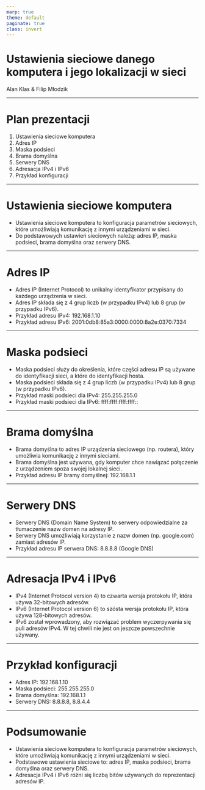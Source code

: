 ```yaml
---
marp: true
theme: default
paginate: true
class: invert
---
```


# Ustawienia sieciowe danego komputera i jego lokalizacji w sieci

Alan Klas & Filip Młodzik

---

# Plan prezentacji

1. Ustawienia sieciowe komputera
2. Adres IP
3. Maska podsieci
4. Brama domyślna
5. Serwery DNS
6. Adresacja IPv4 i IPv6
7. Przykład konfiguracji

---

# Ustawienia sieciowe komputera

- Ustawienia sieciowe komputera to konfiguracja parametrów sieciowych, które umożliwiają komunikację z innymi urządzeniami w sieci.
- Do podstawowych ustawień sieciowych należą: adres IP, maska podsieci, brama domyślna oraz serwery DNS.

---

# Adres IP

- Adres IP (Internet Protocol) to unikalny identyfikator przypisany do każdego urządzenia w sieci.
- Adres IP składa się z 4 grup liczb (w przypadku IPv4) lub 8 grup (w przypadku IPv6).
- Przykład adresu IPv4: 192.168.1.10
- Przykład adresu IPv6: 2001:0db8:85a3:0000:0000:8a2e:0370:7334

---

# Maska podsieci

- Maska podsieci służy do określenia, które części adresu IP są używane do identyfikacji sieci, a które do identyfikacji hosta.
- Maska podsieci składa się z 4 grup liczb (w przypadku IPv4) lub 8 grup (w przypadku IPv6).
- Przykład maski podsieci dla IPv4: 255.255.255.0
- Przykład maski podsieci dla IPv6: ffff:ffff:ffff:ffff::

---

# Brama domyślna

- Brama domyślna to adres IP urządzenia sieciowego (np. routera), który umożliwia komunikację z innymi sieciami.
- Brama domyślna jest używana, gdy komputer chce nawiązać połączenie z urządzeniem spoza swojej lokalnej sieci.
- Przykład adresu IP bramy domyślnej: 192.168.1.1

---

# Serwery DNS

- Serwery DNS (Domain Name System) to serwery odpowiedzialne za tłumaczenie nazw domen na adresy IP.
- Serwery DNS umożliwiają korzystanie z nazw domen (np. google.com) zamiast adresów IP.
- Przykład adresu IP serwera DNS: 8.8.8.8 (Google DNS)

---

# Adresacja IPv4 i IPv6

- IPv4 (Internet Protocol version 4) to czwarta wersja protokołu IP, która używa 32-bitowych adresów.
- IPv6 (Internet Protocol version 6) to szósta wersja protokołu IP, która używa 128-bitowych adresów.
- IPv6 został wprowadzony, aby rozwiązać problem wyczerpywania się puli adresów IPv4. W tej chwili nie jest on jeszcze powszechnie używany.

---

# Przykład konfiguracji

- Adres IP: 192.168.1.10
- Maska podsieci: 255.255.255.0
- Brama domyślna: 192.168.1.1
- Serwery DNS: 8.8.8.8, 8.8.4.4

---

# Podsumowanie

- Ustawienia sieciowe komputera to konfiguracja parametrów sieciowych, które umożliwiają komunikację z innymi urządzeniami w sieci.
- Podstawowe ustawienia sieciowe to: adres IP, maska podsieci, brama domyślna oraz serwery DNS.
- Adresacja IPv4 i IPv6 różni się liczbą bitów używanych do reprezentacji adresów IP.
